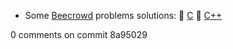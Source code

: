 * Some [Beecrowd](https://www.beecrowd.com.br) problems solutions:
🎈 [C](https://github.com/nickrois/competitive-programming/search?l=c)
🎈 [C++](https://github.com/nickrois/competitive-programming/search?l=c%2B%2B)

0 comments on commit 8a95029
